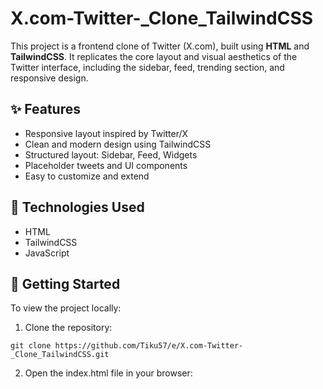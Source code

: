 # X.com-Twitter-_Clone_TailwindCSS

This project is a frontend clone of Twitter (X.com), built using **HTML** and **TailwindCSS**. It replicates the core layout and visual aesthetics of the Twitter interface, including the sidebar, feed, trending section, and responsive design.

## ✨ Features

- Responsive layout inspired by Twitter/X
- Clean and modern design using TailwindCSS
- Structured layout: Sidebar, Feed, Widgets
- Placeholder tweets and UI components
- Easy to customize and extend

## 📁 Technologies Used

- HTML
- TailwindCSS
- JavaScript

## 🚀 Getting Started

To view the project locally:

1. Clone the repository:

```
git clone https://github.com/Tiku57/e/X.com-Twitter-_Clone_TailwindCSS.git
```

2. Open the index.html file in your browser:
